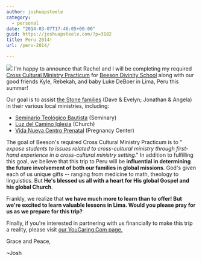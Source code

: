 ```yaml
---
author: joshuapsteele
category:
  - personal
date: "2014-03-07T17:46:05+00:00"
guid: https://joshuapsteele.com/?p=3182
title: Peru 2014!
url: /peru-2014/

---
```

[![](http://afc726434ed5e9fb25d7-167fb5fa80ab95bdc8384d427ef6a062.r6.cf1.rackcdn.com/e1a5366a-4bc0-410e-b2a7-f7c40c65b852_profile.jpg)](http://www.youcaring.com/mission-trip-fundraiser/peru-or-bust-deboer-and-steele/147648) I'm happy to announce that Rachel and I will be completing my required [Cross Cultural Ministry Practicum](http://www.beesondivinity.com/cross-culturalministrypracticums) for [Beeson Divinity School](http://www.beesondivinity.com/) along with our good friends Kyle, Rebekah, and baby Luke DeBoer in Lima, Peru this summer!

Our goal is to assist [the Stone families](http://www.abweperu.org/page_family/pagefamily.php?id=12) (Dave & Evelyn; Jonathan & Angela) in their various local ministries, including:

- [Seminario Teológico Bautista](http://www.stblima.org/) (Seminary)
- [Luz del Camino Iglesia](http://luzdelcaminosb.wix.com/luzdelcamino/) (Church)
- [Vida Nueva Centro Prenatal](http://www.centroprenatal.org/) (Pregnancy Center)

The goal of Beeson's required Cross Cultural Ministry Practicum is to " _expose students to issues related to cross-cultural ministry through first-hand experience in a cross-cultural ministry setting_." In addition to fulfilling this goal, we believe that this trip to Peru will be **influential in determining the future involvement of both our families in global missions**. God's given each of us unique gifts -- ranging from medicine to math, theology to linguistics. But **He's blessed us all with a heart for His global Gospel and his global Church**.

Frankly, we realize that **we have much more to learn than to offer! But we're excited to learn valuable lessons in Lima. Would you please pray for us as we prepare for this trip?**

Finally, if you're interested in partnering with us financially to make this trip a reality, please visit [our YouCaring.Com page.](http://www.youcaring.com/mission-trip-fundraiser/peru-or-bust-deboer-and-steele/147648)

Grace and Peace,

~Josh
